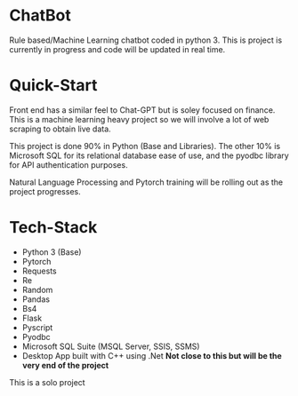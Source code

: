 # ChatBot
Rule based/Machine Learning chatbot coded in python 3. This is project is currently in progress and code will be updated in real time.

# Quick-Start

Front end has a similar feel to Chat-GPT but is soley focused on finance. This is a machine learning heavy project so we will involve a lot of web scraping to obtain live data.

This project is done 90% in Python (Base and Libraries). The other 10% is Microsoft SQL for its relational database ease of use, and the pyodbc library for API authentication purposes.

Natural Language Processing and Pytorch training will be rolling out as the project progresses.

# Tech-Stack

* Python 3 (Base)
* Pytorch
* Requests
* Re
* Random
* Pandas
* Bs4
* Flask
* Pyscript
* Pyodbc
* Microsoft SQL Suite (MSQL Server, SSIS, SSMS)
* Desktop App built with C++ using .Net **Not close to this but will be the very end of the project**


This is a solo project

